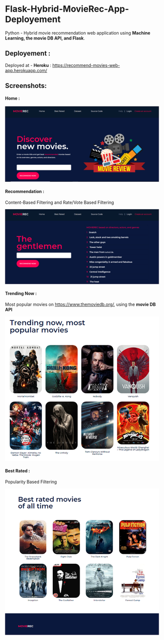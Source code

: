 # Flask-Hybrid-MovieRec-App-Deployement
Python - Hybrid movie recommendation web application using **Machine Learning, the movie DB API, and Flask**.

## Deployement :

Deployed at - **Heroku** : https://recommend-movies-web-app.herokuapp.com/


## Screenshots:

#### Home :

<img src="https://github.com/Simran79/Movie-Recommendation-Web-App/blob/main/movie_rec/static/img/Screenshots/Home.png" width=700/>

#### Recommendation :

Content-Based Filtering  and  Rate/Vote Based Filtering

<img src="https://github.com/Simran79/Movie-Recommendation-Web-App/blob/main/movie_rec/static/img/Screenshots/Recommended.png" width=700/>

#### Trending Now :

Most popular movies on https://www.themoviedb.org/, using the **movie DB API**

<img src="https://github.com/Simran79/Movie-Recommendation-Web-App/blob/main/movie_rec/static/img/Screenshots/TrendingNow.png" width=700/>

#### Best Rated : 

Popularity Based Filtering

<img src="https://github.com/Simran79/Movie-Recommendation-Web-App/blob/main/movie_rec/static/img/Screenshots/BestRated.PNG" width=700/>

